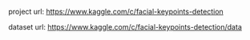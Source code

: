 project url:  https://www.kaggle.com/c/facial-keypoints-detection

dataset url:  https://www.kaggle.com/c/facial-keypoints-detection/data